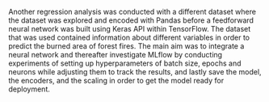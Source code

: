 Another regression analysis was conducted with a different dataset where the dataset was explored and encoded with Pandas before a feedforward neural network was built using Keras API within TensorFlow. The dataset that was used contained information about different variables in order to predict the burned area of forest fires. The main aim was to integrate a neural network and thereafter investigate MLflow by conducting experiments of setting up hyperparameters of batch size, epochs and neurons while adjusting them to track the results, and lastly save the model, the encoders, and the scaling in order to get the model ready for deployment.
